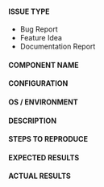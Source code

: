 <!---
Verify first that your issue/request is not already reported on GitHub.
Also test if the latest release, and master branch are affected too.
-->

#### ISSUE TYPE
<!--- Pick one below and delete the rest: -->
 - Bug Report
 - Feature Idea
 - Documentation Report

#### COMPONENT NAME
<!--- Name of the cron/worker/module/plugin/task/feature -->

#### CONFIGURATION
<!---
Mention any settings you have changed/added/removed 
-->

#### OS / ENVIRONMENT
<!---
Mention the OS you are running MozDef from and versions of all MozDef components you are running
-->

#### DESCRIPTION
<!--- Explain the problem briefly -->

#### STEPS TO REPRODUCE
<!---
For bugs, show exactly how to reproduce the problem, using a minimal test-case.
For new features, show how the feature would be used.
-->

<!--- Paste any log messages/configurations/scripts below that are applicable -->


<!--- You can also paste gist.github.com links for larger files -->

#### EXPECTED RESULTS
<!--- What did you expect to happen when running the steps above? -->

#### ACTUAL RESULTS
<!--- What actually happened?  -->

